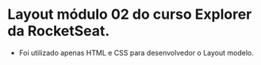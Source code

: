 # Layout módulo 02 do curso Explorer da RocketSeat.
* Foi utilizado apenas HTML e CSS para desenvolvedor o Layout modelo.